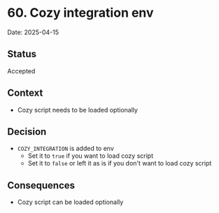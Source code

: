 # 60. Cozy integration env

Date: 2025-04-15

## Status

Accepted

## Context

- Cozy script needs to be loaded optionally

## Decision

- `COZY_INTEGRATION` is added to env
  - Set it to `true` if you want to load cozy script
  - Set it to `false` or left it as is if you don't want to load cozy script

## Consequences

- Cozy script can be loaded optionally
